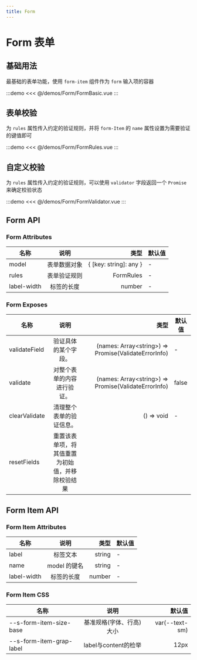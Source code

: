 ```yaml
---
title: Form
---
```


# Form 表单

## 基础用法

最基础的表单功能，使用 `form-item` 组件作为 `form` 输入项的容器

:::demo
<<< @/demos/Form/FormBasic.vue
:::

## 表单校验

为 `rules` 属性传入约定的验证规则，并将 `form-Item` 的 `name` 属性设置为需要验证的键值即可

:::demo
<<< @/demos/Form/FormRules.vue
:::

## 自定义校验

为 `rules` 属性传入约定的验证规则，可以使用 `validator` 字段返回一个 `Promise` 来确定校验状态

:::demo
<<< @/demos/Form/FormValidator.vue
:::

## Form API

### Form Attributes

| 名称        |     说明     |                     类型 | 默认值 |
| ----------- | :----------: | -----------------------: | ------ |
| model       | 表单数据对象 | { \[key: string\]: any } | -      |
| rules       | 表单验证规则 |                FormRules | -      |
| label-width |  标签的长度  |                   number | -      |

### Form Exposes

| 名称          |                       说明                       |                                                   类型 | 默认值 |
| ------------- | :----------------------------------------------: | -----------------------------------------------------: | ------ |
| validateField |               验证具体的某个字段。               | (names: Array\<string\>) => Promise(ValidateErrorInfo) | -      |
| validate      |            对整个表单的内容进行验证。            | (names: Array\<string\>) => Promise(ValidateErrorInfo) | false  |
| clearValidate |             清理整个表单的验证信息。             |                                             () => void | -      |
| resetFields   | 重置该表单项，将其值重置为初始值，并移除校验结果 |

## Form Item API

### Form Item Attributes

| 名称        |     说明     |   类型 | 默认值 |
| ----------- | :----------: | -----: | ------ |
| label       |   标签文本   | string | -      |
| name        | model 的键名 | string | -      |
| label-width |  标签的长度  | number | -      |

### Form Item CSS

| 名称                     |           说明           |                默认值 |
| ------------------------ | :----------------------: | --------------------: |
| --s-form-item-size-base  | 基准规格(字体、行高)大小 | var(--text-sm) |
| --s-form-item-grap-label |   label与content的检举   |                  12px |